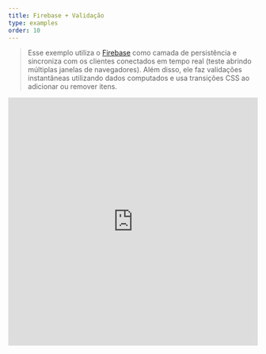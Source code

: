 ```yaml
---
title: Firebase + Validação
type: examples
order: 10
---
```


> Esse exemplo utiliza o [Firebase](https://firebase.google.com/) como camada de persistência e sincroniza com os clientes conectados em tempo real (teste abrindo múltiplas janelas de navegadores). Além disso, ele faz validações instantâneas utilizando dados computados e usa transições CSS ao adicionar ou remover itens.

<iframe width="100%" height="500" src="https://jsfiddle.net/chrisvfritz/pyLbpzzx/embedded/result,html,js,css" allowfullscreen="allowfullscreen" frameborder="0"></iframe>

